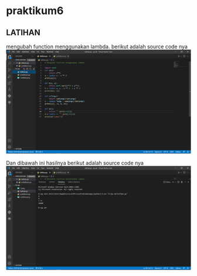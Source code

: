 # praktikum6

## LATIHAN
mengubah function menggunakan lambda.
berikut adalah source code nya
![Gambar 1](ss/1.png)

Dan dibawah ini hasilnya
berikut adalah source code nya
![Gambar 2](ss/2.png)